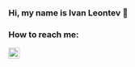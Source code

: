 ### Hi, my name is Ivan Leontev 👋
<!---
- 👀 I’m interested in ...
#- 🌱 I’m currently learning ...
#- 💞️ I’m looking to collaborate on ...
#- 📫 How to reach me ...
-->
### How to reach me:

[<img align="left" alt="Ivan Leontev | LinkedIn" width="22px" src="https://cdn.jsdelivr.net/npm/simple-icons@v3/icons/linkedin.svg" />][linkedin]

<!---
<br />

### Languages and Tools:

<a href="#"><img align="left" alt="SQL" width="26px" src="https://raw.githubusercontent.com/github/explore/80688e429a7d4ef2fca1e82350fe8e3517d3494d/topics/sql/sql.png" /></a>
-->
[linkedin]: https://www.linkedin.com/in/ivan-leontev
